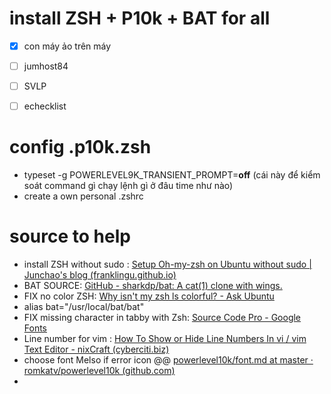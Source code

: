 # install ZSH + P10k + BAT for all
- [x] con máy ảo trên máy
- [ ] jumhost84
- [ ] SVLP
- [ ] echecklist



# config .p10k.zsh
-  typeset -g POWERLEVEL9K_TRANSIENT_PROMPT=**off** (cái này để kiểm soát command gì chạy lệnh gì ở đâu time như nào)
- create a own personal .zshrc

# source to help
- install ZSH without sudo : [Setup Oh-my-zsh on Ubuntu without sudo | Junchao's blog (franklingu.github.io)](https://franklingu.github.io/programming/2016/05/24/setup-oh-my-zsh-on-ubuntu-without-sudo/?fbclid=IwAR0X72jayeAkEZKgGXe526hLXuN_amD3Ydg68ETV7f1u4MGi7-GlG1nTGPc)
- BAT SOURCE: [GitHub - sharkdp/bat: A cat(1) clone with wings.](https://github.com/sharkdp/bat?fbclid=IwAR2k3lLfNXJsEdp4w2-Y879dvaiBzgxWXzmda2sAKmKhFmEOjAtDlqd-DxU)
- FIX no color ZSH: [Why isn't my zsh ls colorful? - Ask Ubuntu](https://askubuntu.com/questions/902729/why-isnt-my-zsh-ls-colorful)
- alias bat="/usr/local/bat/bat"
- FIX missing character in tabby with Zsh: [Source Code Pro - Google Fonts](https://fonts.google.com/specimen/Source+Code+Pro?query=source+code+pro)
- Line number for vim : [How To Show or Hide Line Numbers In vi / vim Text Editor - nixCraft (cyberciti.biz)](https://www.cyberciti.biz/faq/vi-show-line-numbers/)
- choose font Melso if error icon @@ [powerlevel10k/font.md at master · romkatv/powerlevel10k (github.com)](https://github.com/romkatv/powerlevel10k/blob/master/font.md)
- 